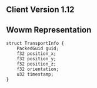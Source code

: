 ## Client Version 1.12

## Wowm Representation
```rust,ignore
struct TransportInfo {
    PackedGuid guid;    
    f32 position_x;    
    f32 position_y;    
    f32 position_z;    
    f32 orientation;    
    u32 timestamp;    
}

```

